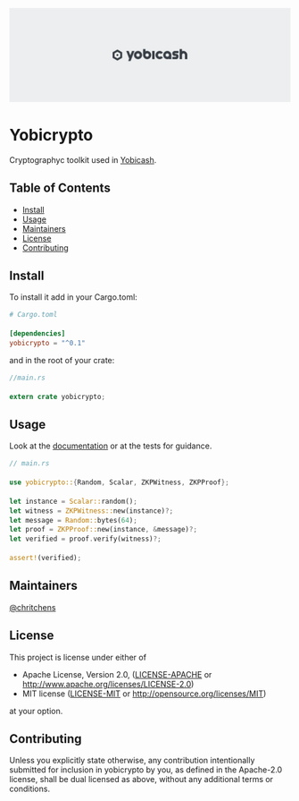 ![banner](assets/banner.png)

# Yobicrypto

Cryptographyc toolkit used in [Yobicash](https://yobicash.org).

## Table of Contents

- [Install](#install)
- [Usage](#usage)
- [Maintainers](#maintainers)
- [License](#license)
- [Contributing](#contributing)

## Install

To install it add in your Cargo.toml:

```toml
# Cargo.toml

[dependencies]
yobicrypto = "^0.1"
```

and in the root of your crate:

```rust
//main.rs

extern crate yobicrypto;
```

## Usage

Look at the [documentation](https://docs.rs/yobicrypto) or at the tests for guidance.

```rust
// main.rs

use yobicrypto::{Random, Scalar, ZKPWitness, ZKPProof}; 

let instance = Scalar::random();
let witness = ZKPWitness::new(instance)?;
let message = Random::bytes(64);
let proof = ZKPProof::new(instance, &message)?;
let verified = proof.verify(witness)?;

assert!(verified);
```

## Maintainers

[@chritchens](https://github.com/chritchens)

## License

This project is license under either of

 * Apache License, Version 2.0, ([LICENSE-APACHE](LICENSE-APACHE) or
   http://www.apache.org/licenses/LICENSE-2.0)
 * MIT license ([LICENSE-MIT](LICENSE-MIT) or
   http://opensource.org/licenses/MIT)

at your option.

## Contributing

Unless you explicitly state otherwise, any contribution intentionally submitted for inclusion in yobicrypto by you, as defined in the Apache-2.0 license, shall be dual licensed as above, without any additional terms or conditions.
